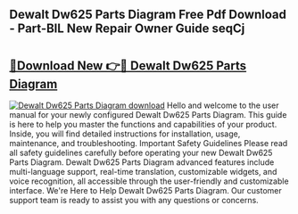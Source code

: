 ## Dewalt Dw625 Parts Diagram Free Pdf Download - Part-BlL New Repair Owner Guide seqCj

# <h2><a href="http://dfttmh.blite.top/?on=Dewalt+Dw625+Parts+Diagram">🔗Download New 👉🔴 Dewalt Dw625 Parts Diagram</a></h2>

[![Dewalt Dw625 Parts Diagram download](https://i.imgur.com/lujVjoI.png)](http://dfttmh.blite.top/?on=Dewalt+Dw625+Parts+Diagram)
Hello and welcome to the user manual for your newly configured Dewalt Dw625 Parts Diagram. This guide is here to help you master the functions and capabilities of your product. Inside, you will find detailed instructions for installation, usage, maintenance, and troubleshooting. Important Safety Guidelines Please read all safety guidelines carefully before operating your new Dewalt Dw625 Parts Diagram. Dewalt Dw625 Parts Diagram advanced features include multi-language support, real-time translation, customizable widgets, and voice recognition, all accessible through the user-friendly and customizable interface. We're Here to Help Dewalt Dw625 Parts Diagram. Our customer support team is ready to assist you with any questions or concerns.

